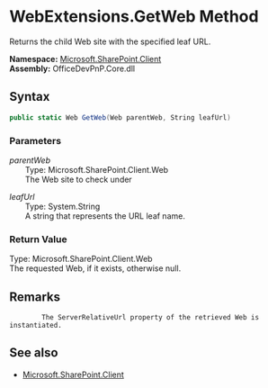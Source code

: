 # WebExtensions.GetWeb Method  
Returns the child Web site with the specified leaf URL.  

**Namespace:** [Microsoft.SharePoint.Client](Microsoft.SharePoint.Client.md)  
**Assembly:** OfficeDevPnP.Core.dll  
## Syntax
```C#
public static Web GetWeb(Web parentWeb, String leafUrl)
```
### Parameters
*parentWeb*  
&emsp;&emsp;Type: Microsoft.SharePoint.Client.Web  
&emsp;&emsp;The Web site to check under  
  
*leafUrl*  
&emsp;&emsp;Type: System.String  
&emsp;&emsp;A string that represents the URL leaf name.  
  
### Return Value
Type: Microsoft.SharePoint.Client.Web  
The requested Web, if it exists, otherwise null.

## Remarks 

            The ServerRelativeUrl property of the retrieved Web is instantiated.
            
## See also
- [Microsoft.SharePoint.Client](Microsoft.SharePoint.Client.md)
